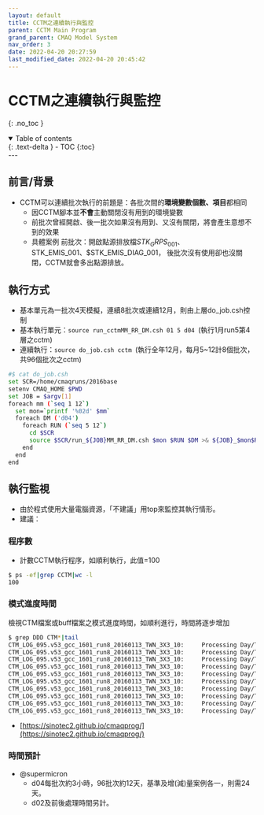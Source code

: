 ```yaml
---
layout: default
title: CCTM之連續執行與監控
parent: CCTM Main Program
grand_parent: CMAQ Model System
nav_order: 3
date: 2022-04-20 20:27:59
last_modified_date: 2022-04-20 20:45:42
---
```


# CCTM之連續執行與監控
{: .no_toc }

<details open markdown="block">
  <summary>
    Table of contents
  </summary>
  {: .text-delta }
- TOC
{:toc}
</details>
---

## 前言/背景
- CCTM可以連續批次執行的前題是：各批次間的**環境變數個數、項目**都相同
  - 因CCTM腳本並**不會**主動關閉沒有用到的環境變數
  - 前批次曾經開啟、後一批次如果沒有用到、又沒有關閉，將會產生意想不到的效果
  - 具體案例
    前批次：開啟點源排放檔$STK_GRPS_001、$STK_EMIS_001、$STK_EMIS_DIAG_001，
    後批次沒有使用卻也沒關閉，CCTM就會多出點源排放。

## 執行方式
- 基本單元為一批次4天模擬，連續8批次或連續12月，則由上層do_job.csh控制
- 基本執行單元：`source run_cctmMM_RR_DM.csh 01 5 d04 `(執行1月run5第4層之cctm)
- 連續執行：`source do_job.csh cctm `(執行全年12月，每月5~12計8個批次，共96個批次之cctm)

```bash
#$ cat do_job.csh
set SCR=/home/cmaqruns/2016base
setenv CMAQ_HOME $PWD
set JOB = $argv[1]
foreach mm (`seq 1 12`)
  set mon=`printf '%02d' $mm`
  foreach DM ('d04')
    foreach RUN (`seq 5 12`)
      cd $SCR
      source $SCR/run_${JOB}MM_RR_DM.csh $mon $RUN $DM >& ${JOB}_$mon$RUN$DM
    end
  end
end
```
## 執行監視
- 由於程式使用大量電腦資源，「不建議」用top來監控其執行情形。
- 建議：

### 程序數
* 計數CCTM執行程序，如順利執行，此值=100

```bash
$ ps -ef|grep CCTM|wc -l
100
```

### 模式進度時間
 檢視CTM檔案或buff檔案之模式進度時間，如順利進行，時間將逐步增加

```bash
$ grep DDD CTM*|tail
CTM_LOG_095.v53_gcc_1601_run8_20160113_TWN_3X3_10:     Processing Day/Time [YYYYDDD:HHMMSS]: 2016013:165700
CTM_LOG_095.v53_gcc_1601_run8_20160113_TWN_3X3_10:     Processing Day/Time [YYYYDDD:HHMMSS]: 2016013:165830
CTM_LOG_095.v53_gcc_1601_run8_20160113_TWN_3X3_10:     Processing Day/Time [YYYYDDD:HHMMSS]: 2016013:170000
CTM_LOG_095.v53_gcc_1601_run8_20160113_TWN_3X3_10:     Processing Day/Time [YYYYDDD:HHMMSS]: 2016013:170130
CTM_LOG_095.v53_gcc_1601_run8_20160113_TWN_3X3_10:     Processing Day/Time [YYYYDDD:HHMMSS]: 2016013:170300
CTM_LOG_095.v53_gcc_1601_run8_20160113_TWN_3X3_10:     Processing Day/Time [YYYYDDD:HHMMSS]: 2016013:170430
CTM_LOG_095.v53_gcc_1601_run8_20160113_TWN_3X3_10:     Processing Day/Time [YYYYDDD:HHMMSS]: 2016013:170600
CTM_LOG_095.v53_gcc_1601_run8_20160113_TWN_3X3_10:     Processing Day/Time [YYYYDDD:HHMMSS]: 2016013:170730
CTM_LOG_095.v53_gcc_1601_run8_20160113_TWN_3X3_10:     Processing Day/Time [YYYYDDD:HHMMSS]: 2016013:170900
CTM_LOG_095.v53_gcc_1601_run8_20160113_TWN_3X3_10:     Processing Day/Time [YYYYDDD:HHMMSS]: 2016013:171030
```
- [https://sinotec2.github.io/cmaqprog/](https://sinotec2.github.io/cmaqprog/)
### 時間預計
- @supermicron
  - d04每批次約3小時，96批次約12天，基準及增(減)量案例各一，則需24天。
  - d02及前後處理時間另計。
